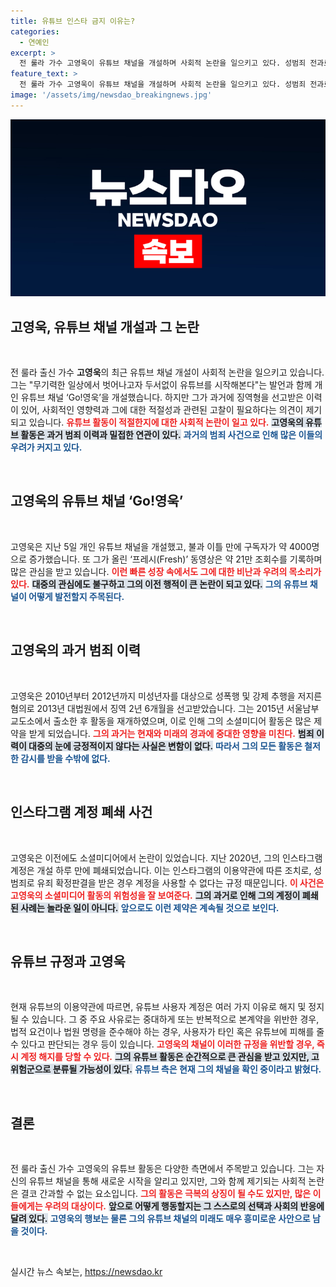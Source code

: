 ```yaml
---
title: 유튜브 인스타 금지 이유는?
categories:
  - 연예인
excerpt: >
  전 룰라 가수 고영욱이 유튜브 채널을 개설하며 사회적 논란을 일으키고 있다. 성범죄 전과로 인한 우려 속, 빠른 구독자 증가와 조회수를 기록했지만, 그의 과거가 그를 다시 가로막고 있다.
feature_text: >
  전 룰라 가수 고영욱이 유튜브 채널을 개설하며 사회적 논란을 일으키고 있다. 성범죄 전과로 인한 우려 속, 빠른 구독자 증가와 조회수를 기록했지만, 그의 과거가 그를 다시 가로막고 있다.
image: '/assets/img/newsdao_breakingnews.jpg'
---
```


<p><img src="/assets/img/newsdao_breakingnews.jpg" alt="koreaapp 속보" /></p>

<h2 data-ke-size="size26">고영욱, 유튜브 채널 개설과 그 논란</h2>

<p data-ke-size="size16">&nbsp;</p>

<p>전 룰라 출신 가수 <b>고영욱</b>의 최근 유튜브 채널 개설이 사회적 논란을 일으키고 있습니다. 그는 "무기력한 일상에서 벗어나고자 두서없이 유튜브를 시작해본다"는 발언과 함께 개인 유튜브 채널 ‘Go!영욱’을 개설했습니다. 하지만 그가 과거에 징역형을 선고받은 이력이 있어, 사회적인 영향력과 그에 대한 적절성과 관련된 고찰이 필요하다는 의견이 제기되고 있습니다. <b><span style="color: #ee2323;">유튜브 활동이 적절한지에 대한 사회적 논란이 일고 있다.</span></b> <b><span style="background-color: #21538527;">고영욱의 유튜브 활동은 과거 범죄 이력과 밀접한 연관이 있다.</span></b> <b><span style="color: #1a5490;">과거의 범죄 사건으로 인해 많은 이들의 우려가 커지고 있다.</span></b> </p>

<p data-ke-size="size16">&nbsp;</p>

<h2 data-ke-size="size26">고영욱의 유튜브 채널 ‘Go!영욱’</h2>

<p data-ke-size="size16">&nbsp;</p>

<p>고영욱은 지난 5일 개인 유튜브 채널을 개설했고, 불과 이틀 만에 구독자가 약 4000명으로 증가했습니다. 또 그가 올린 ‘프레시(Fresh)’ 동영상은 약 21만 조회수를 기록하며 많은 관심을 받고 있습니다. <b><span style="color: #ee2323;">이런 빠른 성장 속에서도 그에 대한 비난과 우려의 목소리가 있다.</span></b> <b><span style="background-color: #21538527;">대중의 관심에도 불구하고 그의 이전 행적이 큰 논란이 되고 있다.</span></b> <b><span style="color: #1a5490;">그의 유튜브 채널이 어떻게 발전할지 주목된다.</span></b></p>

<p data-ke-size="size16">&nbsp;</p>

<h2 data-ke-size="size26">고영욱의 과거 범죄 이력</h2>

<p data-ke-size="size16">&nbsp;</p>

<p>고영욱은 2010년부터 2012년까지 미성년자를 대상으로 성폭행 및 강제 추행을 저지른 혐의로 2013년 대법원에서 징역 2년 6개월을 선고받았습니다. 그는 2015년 서울남부교도소에서 출소한 후 활동을 재개하였으며, 이로 인해 그의 소셜미디어 활동은 많은 제약을 받게 되었습니다. <b><span style="color: #ee2323;">그의 과거는 현재와 미래의 경과에 중대한 영향을 미친다.</span></b> <b><span style="background-color: #21538527;">범죄 이력이 대중의 눈에 긍정적이지 않다는 사실은 변함이 없다.</span></b> <b><span style="color: #1a5490;">따라서 그의 모든 활동은 철저한 감시를 받을 수밖에 없다.</span></b></p>

<p data-ke-size="size16">&nbsp;</p>

<h2 data-ke-size="size26">인스타그램 계정 폐쇄 사건</h2>

<p data-ke-size="size16">&nbsp;</p>

<p>고영욱은 이전에도 소셜미디어에서 논란이 있었습니다. 지난 2020년, 그의 인스타그램 계정은 개설 하루 만에 폐쇄되었습니다. 이는 인스타그램의 이용약관에 따른 조치로, 성범죄로 유죄 확정판결을 받은 경우 계정을 사용할 수 없다는 규정 때문입니다. <b><span style="color: #ee2323;">이 사건은 고영욱의 소셜미디어 활동의 위험성을 잘 보여준다.</span></b> <b><span style="background-color: #21538527;">그의 과거로 인해 그의 계정이 폐쇄된 사례는 놀라운 일이 아니다.</span></b> <b><span style="color: #1a5490;">앞으로도 이런 제약은 계속될 것으로 보인다.</span></b></p>

<p data-ke-size="size16">&nbsp;</p>

<h2 data-ke-size="size26">유튜브 규정과 고영욱</h2>

<p data-ke-size="size16">&nbsp;</p>

<p>현재 유튜브의 이용약관에 따르면, 유튜브 사용자 계정은 여러 가지 이유로 해지 및 정지될 수 있습니다. 그 중 주요 사유로는 중대하게 또는 반복적으로 본계약을 위반한 경우, 법적 요건이나 법원 명령을 준수해야 하는 경우, 사용자가 타인 혹은 유튜브에 피해를 줄 수 있다고 판단되는 경우 등이 있습니다. <b><span style="color: #ee2323;">고영욱의 채널이 이러한 규정을 위반할 경우, 즉시 계정 해지를 당할 수 있다.</span></b> <b><span style="background-color: #21538527;">그의 유튜브 활동은 순간적으로 큰 관심을 받고 있지만, 고위험군으로 분류될 가능성이 있다.</span></b> <b><span style="color: #1a5490;">유튜브 측은 현재 그의 채널을 확인 중이라고 밝혔다.</span></b></p>

<p data-ke-size="size16">&nbsp;</p>

<h2 data-ke-size="size26">결론</h2>

<p data-ke-size="size16">&nbsp;</p>

<p>전 룰라 출신 가수 고영욱의 유튜브 활동은 다양한 측면에서 주목받고 있습니다. 그는 자신의 유튜브 채널을 통해 새로운 시작을 알리고 있지만, 그와 함께 제기되는 사회적 논란은 결코 간과할 수 없는 요소입니다. <b><span style="color: #ee2323;">그의 활동은 극복의 상징이 될 수도 있지만, 많은 이들에게는 우려의 대상이다.</span></b> <b><span style="background-color: #21538527;">앞으로 어떻게 행동할지는 그 스스로의 선택과 사회의 반응에 달려 있다.</span></b> <b><span style="color: #1a5490;">고영욱의 행보는 물론 그의 유튜브 채널의 미래도 매우 흥미로운 사안으로 남을 것이다.</span></b> </p>

<p data-ke-size="size16">&nbsp;</p>
실시간 뉴스 속보는, <a href="https://newsdao.kr" rel="dofollow">https://newsdao.kr</a>


